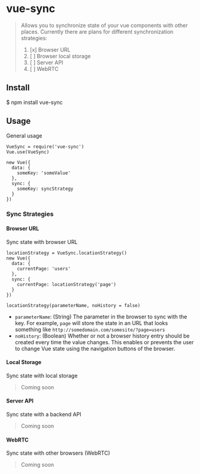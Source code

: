 # vue-sync

> Allows you to synchronize state of your vue components with other places.
> Currently there are plans for different synchronization strategies:
> 1. [x] Browser URL 
> 2. [ ] Browser local storage
> 3. [ ] Server API
> 4. [ ] WebRTC

## Install

  $ npm install vue-sync
  
## Usage

General usage

    VueSync = require('vue-sync')
    Vue.use(VueSync)
    
    new Vue({
      data: {
        someKey: 'someValue'
      },
      sync: {
        someKey: syncStrategy
      }
    })

### Sync Strategies

#### Browser URL

Sync state with browser URL

    locationStrategy = VueSync.locationStrategy()
    new Vue({
      data: {
        currentPage: 'users'
      },
      sync: {
        currentPage: locationStrategy('page')
      }
    })
    
`locationStrategy(parameterName, noHistory = false)`

* `parameterName`: (String) The parameter in the browser to sync with the key. For example, `page` will store the state in an URL that looks something like `http://somedomain.com/somesite/?page=users`
* `noHistory`: (Boolean) Whether or not a browser history entry should be created every time the value changes. This enables or prevents the user to change Vue state using the navigation buttons of the browser.


#### Local Storage

Sync state with local storage

> Coming soon

#### Server API

Sync state with a backend API

> Coming soon

#### WebRTC

Sync state with other browsers (WebRTC)

> Coming soon
